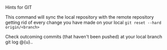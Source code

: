 Hints for GIT

This command will sync the local repository with the remote repository getting rid of every change you have made on your local
`git reset --hard origin/<branch>`

Check outcoming commits (that haven't been pushed) at your local branch
git log @{u}..
